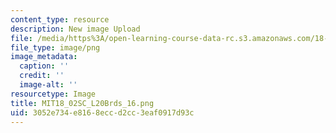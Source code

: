 ```yaml
---
content_type: resource
description: New image Upload
file: /media/https%3A/open-learning-course-data-rc.s3.amazonaws.com/18-02sc-multivariable-calculus-fall-2010/3052e734e8168eccd2cc3eaf0917d93c_MIT18_02SC_L20Brds_16.png
file_type: image/png
image_metadata:
  caption: ''
  credit: ''
  image-alt: ''
resourcetype: Image
title: MIT18_02SC_L20Brds_16.png
uid: 3052e734-e816-8ecc-d2cc-3eaf0917d93c
---
```

